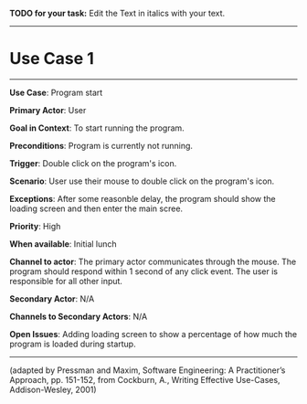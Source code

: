 **TODO for your task:** Edit the Text in italics with your text.

<hr>

# Use Case 1

<hr>

**Use Case**: Program start

**Primary Actor**: User

**Goal in Context**: To start running the program.

**Preconditions**: Program is currently not running.

**Trigger**: Double click on the program's icon.
  
**Scenario**: User use their mouse to double click on the program's icon.
 
**Exceptions**: After some reasonble delay, the program should show the loading screen and then enter the main scree.

**Priority**: High

**When available**: Initial lunch

**Channel to actor**: The primary actor communicates through the mouse. The program should respond within 1 second of any click event. The user is responsible for all other input.

**Secondary Actor**: N/A

**Channels to Secondary Actors**: N/A

**Open Issues**: Adding loading screen to show a percentage of how much the program is loaded during startup.

<hr>



(adapted by Pressman and Maxim, Software Engineering: A Practitioner’s Approach, pp. 151-152, from Cockburn,
A., Writing Effective Use-Cases, Addison-Wesley, 2001)
